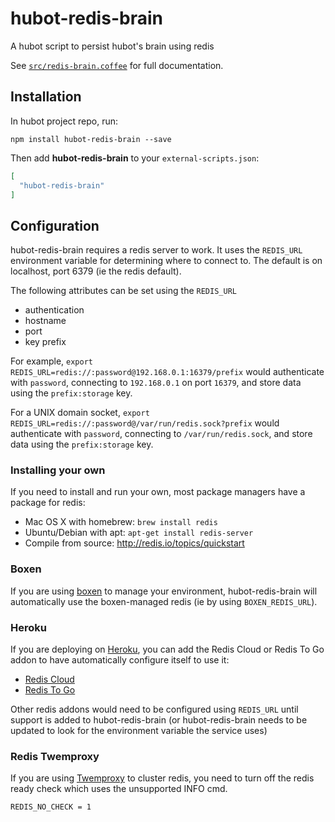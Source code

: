 # hubot-redis-brain

A hubot script to persist hubot's brain using redis

See [`src/redis-brain.coffee`](src/redis-brain.coffee) for full documentation.

## Installation

In hubot project repo, run:

`npm install hubot-redis-brain --save`

Then add **hubot-redis-brain** to your `external-scripts.json`:

```json
[
  "hubot-redis-brain"
]
```

## Configuration

hubot-redis-brain requires a redis server to work. It uses the `REDIS_URL` environment variable for determining
where to connect to. The default is on localhost, port 6379 (ie the redis default).

The following attributes can be set using the `REDIS_URL`

* authentication
* hostname
* port
* key prefix

For example, `export REDIS_URL=redis://:password@192.168.0.1:16379/prefix` would
authenticate with `password`, connecting to `192.168.0.1` on port `16379`, and store
data using the `prefix:storage` key.

For a UNIX domain socket, `export REDIS_URL=redis://:password@/var/run/redis.sock?prefix` would authenticate with `password`, connecting to `/var/run/redis.sock`, and store data using the `prefix:storage` key.

### Installing your own

If you need to install and
run your own, most package managers have a package for redis:

* Mac OS X with homebrew: `brew install redis`
* Ubuntu/Debian with apt: `apt-get install redis-server`
* Compile from source: http://redis.io/topics/quickstart

### Boxen

If you are using [boxen](https://boxen.github.com/) to manage your environment,
hubot-redis-brain will automatically use the boxen-managed redis (ie by using `BOXEN_REDIS_URL`).

### Heroku

If you are deploying on [Heroku](https://www.heroku.com/), you can add the
Redis Cloud or Redis To Go addon to have automatically configure itself to use it:

* [Redis Cloud](https://addons.heroku.com/rediscloud)
* [Redis To Go](https://addons.heroku.com/redistogo)


Other redis addons would need to be configured using `REDIS_URL` until support
is added to hubot-redis-brain (or hubot-redis-brain needs to be updated to look
  for the environment variable the service uses)

### Redis Twemproxy

If you are using [Twemproxy](https://github.com/twitter/twemproxy) to cluster redis,
you need to turn off the redis ready check which uses the unsupported INFO cmd.

`REDIS_NO_CHECK = 1`
